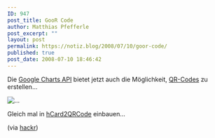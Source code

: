 ```yaml
---
ID: 947
post_title: GooR Code
author: Matthias Pfefferle
post_excerpt: ""
layout: post
permalink: https://notiz.blog/2008/07/10/goor-code/
published: true
post_date: 2008-07-10 18:46:42
---
```

Die <a href="http://code.google.com/apis/chart">Google Charts API</a> bietet jetzt auch die Möglichkeit, <a href="http://code.google.com/apis/chart/#qrcodes">QR-Codes</a> zu erstellen...

<img src="https://chart.apis.google.com/chart?chs=150x150&cht=qr&chl=Affen&choe=UTF-8" alt="..." style="border: none;" />

Gleich mal in <a href="http://microform.at/hcard2qrcode/">hCard2QRCode</a> einbauen...

(via <a href="http://hackr.de/2008/07/09/google-qr-charts">hackr</a>)